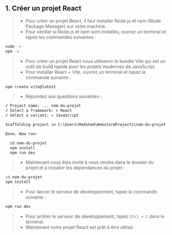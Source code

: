 ## 1. Créer un projet React
> - Pour créer un projet React, il faut installer Node.js et npm (Node Package Manager) sur votre machine.
> - Pour vérifier si Node.js et npm sont installés, ouvrez un terminal et tapez les commandes suivantes :
```bash
node -v
npm -v
```
> - Pour créer un projet React nous utiliseron le bundle Vite qui est un outil de build rapide pour les projets modernes de JavaScript.
> - Pour installer React + Vite, ouvrez un terminal et tapez la commande suivante :
```bash
npm create vite@latest
```
> - Répondez aux questions suivantes :
```txt
√ Project name: ... nom-du-projet
√ Select a framework: » React
√ Select a variant: » JavaScript

Scaffolding project in C:\Users\Madshad\WebstormProjects\nom-du-projet...

Done. Now run:

  cd nom-du-projet
  npm install
  npm run dev
```
> - Maintenant vous êtes invité à vous rendre dans le dossier du projet et à installer les dépendances du projet :
```bash
cd nom-du-projet
npm install
```
> - Pour lancer le serveur de développement, tapez la commande suivante :
```bash
npm run dev
```
> - Pour arrêter le serveur de développement, tapez `Ctrl + C` dans le terminal.
> - Maintenant notre projet React est prêt à être utilisé.